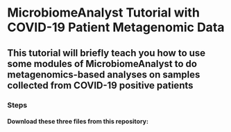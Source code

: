 # MicrobiomeAnalyst Tutorial with COVID-19 Patient Metagenomic Data
## This tutorial will briefly teach you how to use some modules of MicrobiomeAnalyst to do metagenomics-based analyses on samples collected from COVID-19 positive patients
### Steps
#### Download these three files from this repository: 
